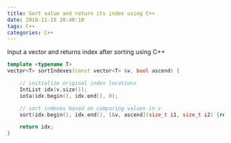```yaml
---
title: Sort value and return its index using C++
date: 2018-11-18 20:40:10
tags: C++
categories: C++
---
```


Input a vector and returns index after sorting using C++

```C++
template <typename T>
vector<T> sortIndexes(const vector<T> &v, bool ascend) {

    // initialize original index locations
    IntList idx(v.size());
    iota(idx.begin(), idx.end(), 0);

    // sort indexes based on comparing values in v
    sort(idx.begin(), idx.end(), [&v, ascend](size_t i1, size_t i2) {return  ascend ? v[i1] < v[i2] : v[i1] > v[i2];});

    return idx;
}
```

